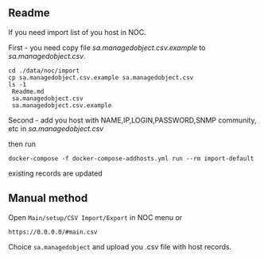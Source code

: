 Readme
-------

If you need import list of you host in NOC.
 
First - you need copy file
*sa.managedobject.csv.example* to *sa.managedobject.csv*. 
```shell script
cd ./data/noc/import
cp sa.managedobject.csv.example sa.managedobject.csv
ls -1
 Readme.md
 sa.managedobject.csv
 sa.managedobject.csv.example

```
Second - add you host with NAME,IP,LOGIN,PASSWORD,SNMP community, etc in 
*sa.managedobject.csv*

then run 
~~~
docker-compose -f docker-compose-addhosts.yml run --rm import-default
~~~
existing records are updated


Manual method
----
Open `Main/setup/CSV Import/Export` in NOC menu or

```djangourlpath
https://0.0.0.0/#main.csv
```

Choice `sa.managedobject` and upload you .csv file with host records. 
